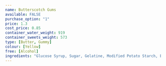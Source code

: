 ```yaml
---
name: Butterscotch Gums
available: FALSE
purchase_option: "1"
price: 1.3
cost_price: 0.85
container_water_weight: 919
container_sweets_weight: 573
type: [Butter, Gummy]
colour: [Yellow]
free: [Alcohol]
ingredients: "Glucose Syrup, Sugar, Gelatine, Modified Potato Starch, Butter, Vegetable Oil, Glazing Agents (Carnauba Wax)"
---
```

